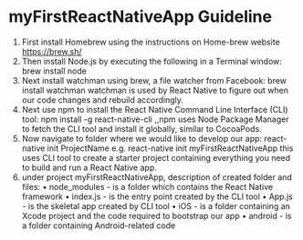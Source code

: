 # myFirstReactNativeApp Guideline
1. First install Homebrew using the instructions on Home-brew website https://brew.sh/
2. Then install Node.js by executing the following in a Terminal window:
    brew install node
3. Next install watchman using brew, a file watcher from Facebook:
    brew install watchman
    watchman is used by React Native to figure out when our code changes and rebuild accordingly. 
4. Next use npm to install the React Native Command Line Interface (CLI) tool:
    npm install -g react-native-cli
    ,,npm uses Node Package Manager to fetch the CLI tool and install it globally, similar to CocoaPods.
5. Now navigate to folder where we would like to develop our app:
    react-native init ProjectName
    e.g.
    react-native init myFirstReactNativeApp
    this uses CLI tool to create a starter project containing everything you need to build and run a React Native app.
6. under project myFirstReactNativeApp, description of created folder and files:
    • node_modules - is a folder which contains the React Native framework
    • index.js - is the entry point created by the CLI tool
    • App.js - is the skeletal app created by CLI tool
    • iOS - is a folder containing an Xcode project and the code required to bootstrap our app
    • android - is a folder containing Android-related code
